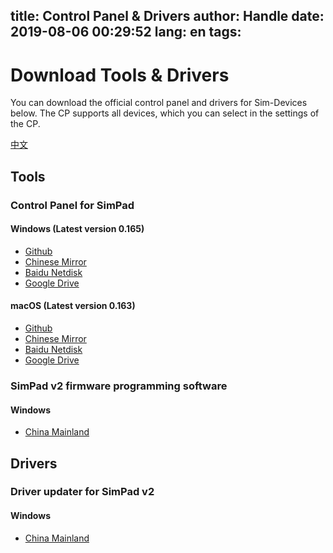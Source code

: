 title: Control Panel & Drivers
author: Handle
date: 2019-08-06 00:29:52
lang: en
tags:
---
# Download Tools & Drivers

You can download the official control panel and drivers for Sim-Devices below. The CP supports all devices, which you can select in the settings of the CP.

[中文](/simblog/2019/08/06/download_control_pannel_and_drivers/#下载设置工具和驱动程序)

<!--more-->

## Tools

### Control Panel for SimPad

#### Windows (Latest version 0.165)

- [Github](https://github.com/iamapig120/simpad-control-panel/releases/latest)
- [Chinese Mirror](http://simshop.po-i.cc:8117/check-roms/simpad_control_pannel.zip)
- [Baidu Netdisk](https://pan.baidu.com/s/1iyKR8VuCHOcb268qGasDjw)
- [Google Drive](https://drive.google.com/open?id=1BKlzmygNA-BeAlN8PIP6oxpImct3_gvv)

#### macOS (Latest version 0.163)

- [Github](https://github.com/iamapig120/simpad-control-panel/releases/latest)
- [Chinese Mirror](http://simshop.po-i.cc:8117/check-roms/simpad_control_pannel_darwin.dmg)
- [Baidu Netdisk](https://pan.baidu.com/s/1iyKR8VuCHOcb268qGasDjw)
- [Google Drive](https://drive.google.com/open?id=1BKlzmygNA-BeAlN8PIP6oxpImct3_gvv)

### SimPad v2 firmware programming software

#### Windows

- [China Mainland](http://simshop.po-i.cc:8117/check-roms/updateTool.zip)

## Drivers

### Driver updater for SimPad v2

#### Windows

- [China Mainland](http://simshop.po-i.cc:8117/check-roms/DRIVER.zip)

